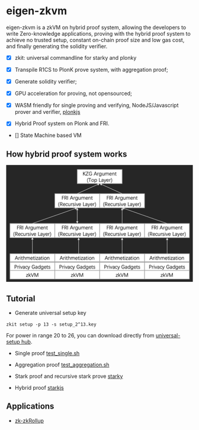 # eigen-zkvm

eigen-zkvm is a zkVM on hybrid proof system, allowing the developers to write Zero-knowledge applications, proving with the hybrid proof system to achieve no trusted setup, constant on-chain proof size and low gas cost, and finally generating the solidity verifier.

- [x] zkit: universal commandline for starky and plonky

- [x] Transpile R1CS to PlonK prove system, with aggregation proof;

- [x] Generate solidity verifier;

- [x] GPU acceleration for proving, not opensourced; 

- [x] WASM friendly for single proving and verifying, NodeJS/Javascript prover and verifier, [plonkjs](https://github.com/0xEigenLabs/plonkjs)

- [x] Hybrid Proof system on Plonk and FRI.

- [] State Machine based VM

## How hybrid proof system works

![mixed-proof-system](./docs/mixed-proof-system.png)

## Tutorial
* Generate universal setup key
```
zkit setup -p 13 -s setup_2^13.key
```
For power in range 20 to 26, you can download directly from [universal-setup hub](https://universal-setup.ams3.digitaloceanspaces.com).

* Single proof
[test_single.sh](./test/test_single.sh)

* Aggregation proof
[test_aggregation.sh](./test/test_aggregation.sh)

* Stark proof and recursive stark prove
[starky](./starky)

* Hybrid proof
[starkjs](./starkjs)

## Applications
* [zk-zkRollup](https://github.com/0xEigenLabs/zk-zkrollup)
